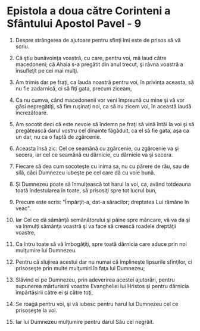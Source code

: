 # Epistola a doua c&#259;tre Corinteni a Sf&#226;ntului Apostol Pavel - 9

1. Despre strângerea de ajutoare pentru sfinţi îmi este de prisos să vă scriu. 

2. Că ştiu bunăvoinţa voastră, cu care, pentru voi, mă laud către macedoneni; că Ahaia s-a pregătit din anul trecut, şi râvna voastră a însufleţit pe cei mai mulţi. 

3. Am trimis dar pe fraţi, ca lauda noastră pentru voi, în privinţa aceasta, să nu fie zadarnică, ci să fiţi gata, precum ziceam, 

4. Ca nu cumva, când macedonenii vor veni împreună cu mine şi vă vor găsi nepregătiţi, să fim ruşinaţi noi, ca să nu zicem voi, în această laudă încrezătoare. 

5. Am socotit deci că este nevoie să îndemn pe fraţi să vină întâi la voi şi să pregătească darul vostru cel dinainte făgăduit, ca el să fie gata, aşa ca un dar, nu ca o faptă de zgârcenie. 

6. Aceasta însă zic: Cel ce seamănă cu zgârcenie, cu zgârcenie va şi secera, iar cel ce seamănă cu dărnicie, cu dărnicie va şi secera. 

7. Fiecare să dea cum socoteşte cu inima sa, nu cu părere de rău, sau de silă, căci Dumnezeu iubeşte pe cel care dă cu voie bună. 

8. Şi Dumnezeu poate să înmulţească tot harul la voi, ca, având totdeauna toată îndestularea în toate, să prisosiţi spre tot lucrul bun, 

9. Precum este scris: "Împărţit-a, dat-a săracilor; dreptatea Lui rămâne în veac". 

10. Iar Cel ce dă sămânţă semănătorului şi pâine spre mâncare, vă va da şi va înmulţi sămânţa voastră şi va face să crească roadele dreptăţii voastre, 

11. Ca întru toate să vă îmbogăţiţi, spre toată dărnicia care aduce prin noi mulţumire lui Dumnezeu. 

12. Pentru că slujirea acestui dar nu numai că împlineşte lipsurile sfinţilor, ci prisoseşte prin multe mulţumiri în faţa lui Dumnezeu; 

13. Slăvind ei pe Dumnezeu, prin adeverirea acestei ajutorări, pentru supunerea mărturisirii voastre Evangheliei lui Hristos şi pentru dărnicia împărtăşirii către ei şi către toţi, 

14. Se roagă pentru voi, şi vă iubesc pentru harul lui Dumnezeu cel ce prisoseşte la voi. 

15. Iar lui Dumnezeu mulţumire pentru darul Său cel negrăit. 

